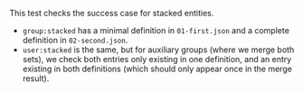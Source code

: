 This test checks the success case for stacked entities.

* `group:stacked` has a minimal definition in `01-first.json` and a complete
  definition in `02-second.json`.
* `user:stacked` is the same, but for auxiliary groups (where we merge both
  sets), we check both entries only existing in one definition, and an entry
  existing in both definitions (which should only appear once in the merge
  result).
